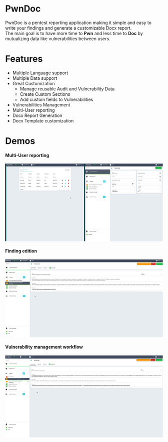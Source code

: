 # PwnDoc

PwnDoc is a pentest reporting application making it simple and easy to write your findings and generate a customizable Docx report.  
The main goal is to have more time to **Pwn** and less time to **Doc** by mutualizing data like vulnerabilities between users.


# Features

- Multiple Language support
- Multiple Data support
- Great Customization
  - Manage reusable Audit and Vulnerability Data
  - Create Custom Sections
  - Add custom fields to Vulnerabilities
- Vulnerabilities Management
- Multi-User reporting
- Docx Report Generation
- Docx Template customization

# Demos

#### Multi-User reporting
![shared_audit_demo](https://github.com/softdev1012/pwndoc/blob/main/demos/shared_audit_demo.gif?raw=true)

#### Finding edition
![audit_finding_demo](https://github.com/softdev1012/pwndoc/blob/main/demos/audit_finding_demo.gif?raw=true)

#### Vulnerability management workflow
![create_and_update_finding](https://github.com/softdev1012/pwndoc/blob/main/demos/create_and_update_finding.gif?raw=true)

